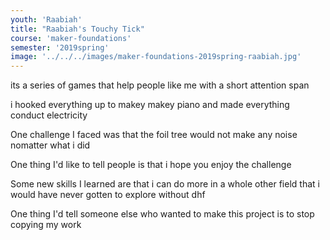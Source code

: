 ```yaml
---
youth: 'Raabiah'
title: "Raabiah's Touchy Tick"
course: 'maker-foundations'
semester: '2019spring'
image: '../../../images/maker-foundations-2019spring-raabiah.jpg'
---
```


its a series of games that help people like me with a short attention span

i hooked everything up to makey makey piano and made everything conduct electricity

One challenge I faced was that the foil tree would not make any noise nomatter what i did

One thing I'd like to tell people is that i hope you enjoy the challenge

Some new skills I learned are that i can do more in a whole other field that i would have never gotten to explore without dhf

One thing I'd tell someone else who wanted to make this project is to stop copying my work

